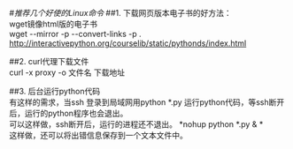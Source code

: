 #*推荐几个好使的Linux命令*
##1.  下载网页版本电子书的好方法：  
wget镜像html版的电子书  
wget --mirror  -p --convert-links -p . http://interactivepython.org/courselib/static/pythonds/index.html


##2.  curl代理下载文件  
curl -x  proxy -o 文件名 下载地址

##3.  后台运行python代码  
有这样的需求，当ssh 登录到局域网用python *.py 运行python代码，等ssh断开后，运行的python程序也会退出。  
可以这样做，ssh断开后，运行的进程还不退出。
*nohup python *.py &  *  
这样做，还可以将出错信息保存到一个文本文件中。


